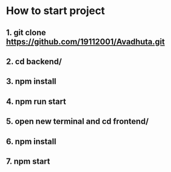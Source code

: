 # How to start project

## 1. git clone https://github.com/19112001/Avadhuta.git

## 2. cd backend/

## 3. npm install

## 4. npm run start

## 5. open new terminal and cd frontend/

## 6. npm install

## 7. npm start

